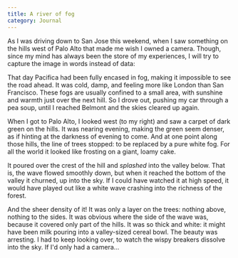 ```yaml
---
title: A river of fog
category: Journal
---
```


As I was driving down to San Jose this weekend, when I saw something on
the hills west of Palo Alto that made me wish I owned a camera.  Though,
since my mind has always been the store of my experiences, I will try to
capture the image in words instead of data:

That day Pacifica had been fully encased in fog, making it impossible to
see the road ahead.  It was cold, damp, and feeling more like London
than San Francisco.  These fogs are usually confined to a small area,
with sunshine and warmth just over the next hill.  So I drove out,
pushing my car through a pea soup, until I reached Belmont and the skies
cleared up again.

When I got to Palo Alto, I looked west (to my right) and saw a carpet of
dark green on the hills.  It was nearing evening, making the green seem
denser, as if hinting at the darkness of evening to come.  And at one
point along those hills, the line of trees stopped: to be replaced by a
pure white fog.  For all the world it looked like frosting on a giant,
loamy cake.

It poured over the crest of the hill and *splashed* into the valley below.
That is, the wave flowed smoothly down, but when it reached the bottom
of the valley it churned, up into the sky.  If I could have watched it
at high speed, it would have played out like a white wave crashing into
the richness of the forest.

And the sheer density of it!  It was only a layer on the trees: nothing
above, nothing to the sides.  It was obvious where the side of the wave
was, because it covered only part of the hills.  It was so thick and
white: it might have been milk pouring into a valley-sized cereal bowl.
The beauty was arresting.  I had to keep looking over, to watch the
wispy breakers dissolve into the sky.  If I'd only had a camera...


